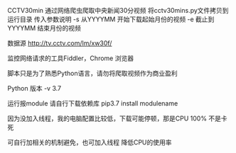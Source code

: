 CCTV30min
通过网络爬虫爬取中央新闻30分视频 将cctv30mins.py文件拷贝到运行目录 传入参数说明
-s 从YYYYMM 开始下载起始月份的视频
-e 截止到YYYYMM 结束月份的视频

数据源 http://tv.cctv.com/lm/xw30f/

监控网络请求的工具Fiddler，Chrome 浏览器

脚本只是为了熟悉Python语言，请勿将爬取视频作为商业盈利

Python 版本 -v 3.7

运行报module 请自行下载依赖库 pip3.7 install modulename

因为没加入线程，我的电脑配置比较低，下载可能停顿，那是CPU 100% 不是卡死

可自行加相关的机制避免，也可加入线程 降低CPU的使用率

